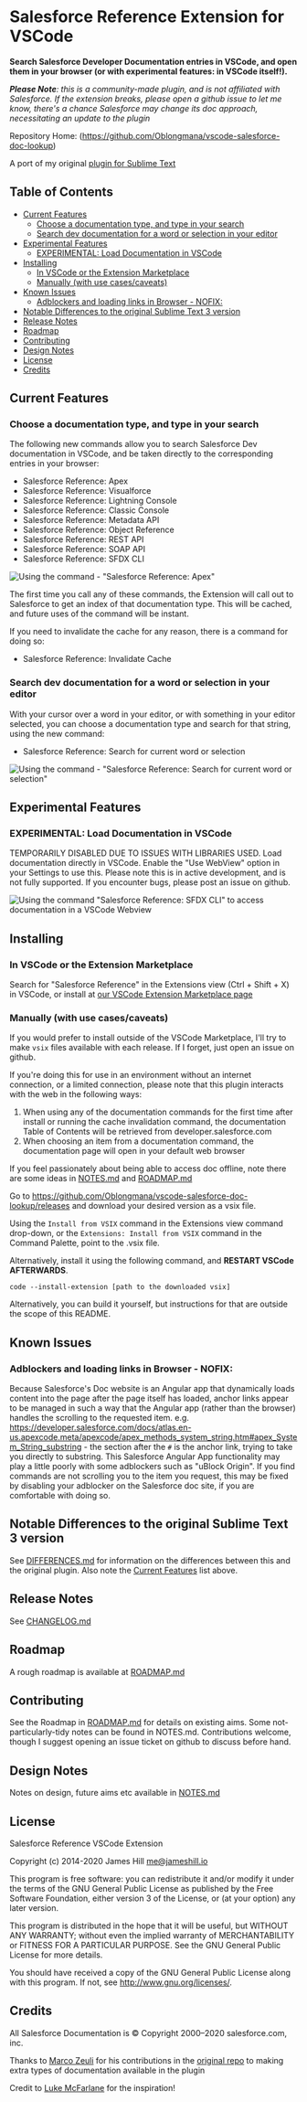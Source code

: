 # Salesforce Reference Extension for VSCode

**Search Salesforce Developer Documentation entries in VSCode, and open them in your browser (or with experimental features: in VSCode itself!).**

_**Please Note**: this is a community-made plugin, and is not affiliated with Salesforce. If the extension breaks,
please open a github issue to let me know, there's a chance Salesforce may change its doc approach, necessitating
an update to the plugin_

Repository Home: (https://github.com/Oblongmana/vscode-salesforce-doc-lookup)

A port of my original [plugin for Sublime Text](https://github.com/Oblongmana/sublime-salesforce-reference)

## Table of Contents
- [Current Features](#current-features)
  - [Choose a documentation type, and type in your search](#choose-a-documentation-type-and-type-in-your-search)
  - [Search dev documentation for a word or selection in your editor](#search-dev-documentation-for-a-word-or-selection-in-your-editor)
- [Experimental Features](#experimental-features)
  - [EXPERIMENTAL: Load Documentation in VSCode](#experimental-load-documentation-in-vscode)
- [Installing](#installing)
  - [In VSCode or the Extension Marketplace](#in-vscode-or-the-extension-marketplace)
  - [Manually (with use cases/caveats)](#manually-with-use-casescaveats)
- [Known Issues](#known-issues)
  - [Adblockers and loading links in Browser - NOFIX:](#adblockers-and-loading-links-in-browser---nofix)
- [Notable Differences to the original Sublime Text 3 version](#notable-differences-to-the-original-sublime-text-3-version)
- [Release Notes](#release-notes)
- [Roadmap](#roadmap)
- [Contributing](#contributing)
- [Design Notes](#design-notes)
- [License](#license)
- [Credits](#credits)

## Current Features

### Choose a documentation type, and type in your search
The following new commands allow you to search Salesforce Dev documentation in VSCode, and be taken directly to the corresponding entries in your browser:
 - Salesforce Reference: Apex
 - Salesforce Reference: Visualforce
 - Salesforce Reference: Lightning Console
 - Salesforce Reference: Classic Console
 - Salesforce Reference: Metadata API
 - Salesforce Reference: Object Reference
 - Salesforce Reference: REST API
 - Salesforce Reference: SOAP API
 - Salesforce Reference: SFDX CLI

![Using the command - "Salesforce Reference: Apex"](images/ApexDocLookup2.gif)

The first time you call any of these commands, the Extension will call out to Salesforce to get an index of that documentation type. This will be cached, and future uses of the command will be instant.

If you need to invalidate the cache for any reason, there is a command for doing so:
 - Salesforce Reference: Invalidate Cache

### Search dev documentation for a word or selection in your editor
With your cursor over a word in your editor, or with something in your editor selected, you can choose a documentation type and search for that string, using the new command:
 - Salesforce Reference: Search for current word or selection

![Using the command - "Salesforce Reference: Search for current word or selection"](images/CursorWordLookup.gif)


## Experimental Features

### EXPERIMENTAL: Load Documentation in VSCode
TEMPORARILY DISABLED DUE TO ISSUES WITH LIBRARIES USED.
Load documentation directly in VSCode. Enable the "Use WebView" option in your Settings to use this. Please note this is in active development, and is not fully supported. If you encounter bugs, please post an issue on github.

![Using the command "Salesforce Reference: SFDX CLI" to access documentation in a VSCode Webview](images/WebviewDoc.gif)

## Installing

### In VSCode or the Extension Marketplace
Search for "Salesforce Reference" in the Extensions view (Ctrl + Shift + X) in VSCode, or install at [our VSCode Extension Marketplace page](https://marketplace.visualstudio.com/items?itemName=oblongmana.vscode-salesforce-doc-lookup)

### Manually (with use cases/caveats)
If you would prefer to install outside of the VSCode Marketplace, I'll try to make `vsix` files available with each release. If I forget, just open an issue on github.

If you're doing this for use in an environment without an internet connection, or a limited connection, please note that this plugin interacts with the web in the following ways:
1. When using any of the documentation commands for the first time after install or running the cache invalidation command, the documentation Table of Contents will be retrieved from developer.salesforce.com
2. When choosing an item from a documentation command, the documentation page will open in your default web browser

If you feel passionately about being able to access doc offline, note there are some ideas in [NOTES.md](NOTES.md) and [ROADMAP.md](ROADMAP.md)

Go to https://github.com/Oblongmana/vscode-salesforce-doc-lookup/releases and download your desired version as a vsix file.

Using the `Install from VSIX` command in the Extensions view command drop-down, or the `Extensions: Install from VSIX` command in the Command Palette, point to the .vsix file.

Alternatively, install it using the following command, and **RESTART VSCode AFTERWARDS**.

    code --install-extension [path to the downloaded vsix]

Alternatively, you can build it yourself, but instructions for that are outside the scope of this README.


## Known Issues

### Adblockers and loading links in Browser - NOFIX:
Because Salesforce's Doc website is an Angular app that dynamically loads content into the page after the page itself has loaded, anchor links
appear to be managed in such a way that the Angular app (rather than the browser) handles the scrolling to the requested item.
e.g. https://developer.salesforce.com/docs/atlas.en-us.apexcode.meta/apexcode/apex_methods_system_string.htm#apex_System_String_substring - the
section after the `#` is the anchor link, trying to take you directly to substring. This Salesforce Angular App functionality may play a little
poorly with some adblockers such as "uBlock Origin". If you find commands are not scrolling you to the item you request, this may be fixed
by disabling your adblocker on the Salesforce doc site, if you are comfortable with doing so.


## Notable Differences to the original Sublime Text 3 version

See [DIFFERENCES.md](DIFFERENCES.md) for information on the differences between this and the original plugin. Also note the [Current Features](#current-features) list above.


## Release Notes
See [CHANGELOG.md](CHANGELOG.md)


## Roadmap
A rough roadmap is available at [ROADMAP.md](ROADMAP.md)


## Contributing

See the Roadmap in [ROADMAP.md](ROADMAP.md) for details on existing aims. Some not-particularly-tidy notes can be found in NOTES.md. Contributions welcome, though I suggest
opening an issue ticket on github to discuss before hand.


## Design Notes
Notes on design, future aims etc available in [NOTES.md](NOTES.md)


## License

Salesforce Reference VSCode Extension

Copyright (c) 2014-2020 James Hill me@jameshill.io

This program is free software: you can redistribute it and/or modify it under the terms of the GNU General Public License as published by the Free Software Foundation, either version 3 of the License, or (at your option) any later version.

This program is distributed in the hope that it will be useful, but WITHOUT ANY WARRANTY; without even the implied warranty of MERCHANTABILITY or FITNESS FOR A PARTICULAR PURPOSE. See the GNU General Public License for more details.

You should have received a copy of the GNU General Public License along with this program. If not, see http://www.gnu.org/licenses/.


## Credits

All Salesforce Documentation is © Copyright 2000–2020 salesforce.com, inc.

Thanks to [Marco Zeuli](https://github.com/maaaaarco) for his contributions in the [original repo](https://github.com/Oblongmana/sublime-salesforce-reference) to making extra types of documentation available in the plugin

Credit to [Luke McFarlane](https://github.com/lukemcfarlane) for the inspiration!